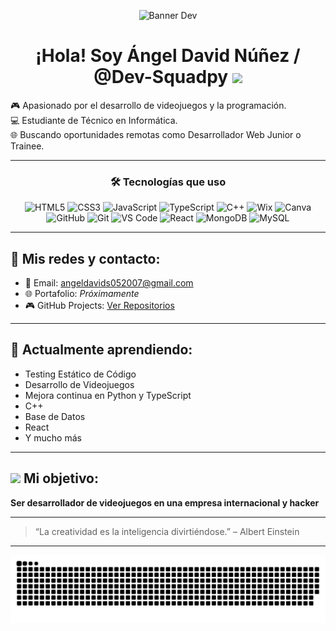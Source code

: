 <p align="center">
  <img src="https://softwaredeprogramacion.wordpress.com/wp-content/uploads/2018/12/a8df46b3a73779864851bf875d2861e6e6930a11_hq.gif" alt="Banner Dev" width="600"/>
</p>

# <h1 align="center"><b>¡Hola! Soy Ángel David Núñez / @Dev-Squadpy  </b><img src="https://media.giphy.com/media/hvRJCLFzcasrR4ia7z/giphy.gif" width="35"></h1>

🎮 Apasionado por el desarrollo de videojuegos y la programación.  
💻 Estudiante de Técnico en Informática.  
🌐 Buscando oportunidades remotas como Desarrollador Web Junior o Trainee.

---

<h3 align="center">🛠️ Tecnologías que uso</h3>
<p align="center">
  <img src="https://cdn.jsdelivr.net/gh/devicons/devicon/icons/html5/html5-original.svg" alt="HTML5" height="50"/>
  <img src="https://cdn.jsdelivr.net/gh/devicons/devicon/icons/css3/css3-original.svg" alt="CSS3" height="50"/>
  <img src="https://cdn.jsdelivr.net/gh/devicons/devicon/icons/javascript/javascript-original.svg" alt="JavaScript" height="50"/>
  <img src="https://cdn.jsdelivr.net/gh/devicons/devicon/icons/typescript/typescript-original.svg" alt="TypeScript" height="50"/>
  <img src="https://cdn.jsdelivr.net/gh/devicons/devicon/icons/cplusplus/cplusplus-original.svg" alt="C++" height="50"/>
  <img src="https://img.shields.io/badge/Wix-000?style=for-the-badge&logo=wix&logoColor=white" alt="Wix" height="30"/>
  <img src="https://img.shields.io/badge/Canva-00C4CC?style=for-the-badge&logo=canva&logoColor=white" alt="Canva" height="30"/>
  <img src="https://cdn.jsdelivr.net/gh/devicons/devicon/icons/github/github-original.svg" alt="GitHub" height="50"/>
  <img src="https://cdn.jsdelivr.net/gh/devicons/devicon/icons/git/git-original.svg" alt="Git" height="50"/>
  <img src="https://cdn.jsdelivr.net/gh/devicons/devicon/icons/vscode/vscode-original.svg" alt="VS Code" height="50"/>
  <img src="https://cdn.jsdelivr.net/gh/devicons/devicon/icons/react/react-original.svg" alt="React" height="50"/>
  <img src="https://cdn.jsdelivr.net/gh/devicons/devicon/icons/mongodb/mongodb-original.svg" alt="MongoDB" height="50"/>
  <img src="https://cdn.jsdelivr.net/gh/devicons/devicon/icons/mysql/mysql-original.svg" alt="MySQL" height="50"/>
</p>


---

## 🔗 Mis redes y contacto:

- 📧 Email: angeldavids052007@gmail.com
- 🌐 Portafolio: *Próximamente*
- 🎮 GitHub Projects: [Ver Repositorios](https://github.com/Dev-Squadpy)

---

## 🚀 Actualmente aprendiendo:
- Testing Estático de Código
- Desarrollo de Videojuegos
- Mejora continua en Python y TypeScript
- C++
- Base de Datos
- React
- Y mucho más

---

## <picture ><img src = "https://github.com/7oSkaaa/7oSkaaa/blob/main/Images/about_me.gif?raw=true" width = 50px></picture> Mi objetivo:
**Ser desarrollador de videojuegos en una empresa internacional y hacker**

---

> “La creatividad es la inteligencia divirtiéndose.” – Albert Einstein




_________________________________________________________
<p align="center">
  <img  src="https://raw.githubusercontent.com/Elanza-48/Elanza-48/main/resources/img/github-contribution-grid-snake.svg"
    alt="example" />
</p>
